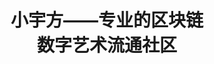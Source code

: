 ---
pagePreview:
# page preview loop
  - image : "/.attachments/2-1-da3f2719-c678-48bd-be57-0c11581a6ac2.jpg"
  - image : "/.attachments/4-f69356d5-fdc7-471d-8daf-148a55727fd4.jpg"
  - image : "/.attachments/3-44c9cd6e-afee-45f4-9aac-c39bfdd8a3d0.jpg"

title : "小宇方——专业的区块链 <br> 数字艺术流通社区"

# button
button:
  enable : true
  label : "下载白皮书"
  link : "#"
---